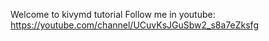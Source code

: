 Welcome to kivymd tutorial
Follow me in youtube:
https://youtube.com/channel/UCuvKsJGuSbw2_s8a7eZksfg
